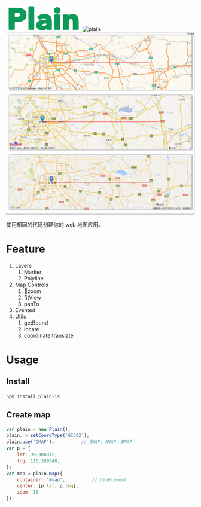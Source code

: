 ![plain](./images/plain.png)
![plain](https://travis-ci.org/XingzheFE/plain.svg?branch=master)
![example](./images/example.jpeg)

使用相同的代码创建你的 web 地图应用。

# Feature
1. Layers
    1. Marker
    2. Polyline
2. Map Controls
    1. zoom
    2. fitView
    3. panTo
3. Evented
4. Utils
    1. getBound
    2. locate
    3. coordinate translate

# Usage

## Install
`npm install plain-js`

## Create map
```javascript
var plain = new Plain();
plain._v.setCoordType('GCJ02');
plain.use('GMAP');          // GMAP, AMAP, BMAP
var p = {
    lat: 39.908012,
    lng: 116.399348,
};
var map = plain.Map({
    container: "#map",          // DivElement
    center: [p.lat, p.lng],
    zoom: 15
});
```




